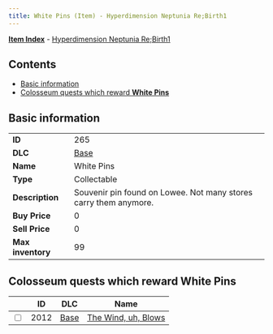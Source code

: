 ```yaml
---
title: White Pins (Item) - Hyperdimension Neptunia Re;Birth1
---
```


[**Item Index**](/neptunia/rb1/item/index.html) - [Hyperdimension Neptunia Re;Birth1](/neptunia/rb1)

## Contents

- [Basic information](#basic-information)
- [Colosseum quests which reward **White Pins**](#colosseum-quests-which-reward-white-pins)
## Basic information

|   |   |
| -- | -- |
| **ID** | 265 |
| **DLC** | [Base](/neptunia/rb1/dlc/1-base.html) |
| **Name** | White Pins |
| **Type** | Collectable |
| **Description** | Souvenir pin found on Lowee. Not many stores carry them anymore. |
| **Buy Price** | 0 |
| **Sell Price** | 0 |
| **Max inventory** | 99 |


## Colosseum quests which reward **White Pins**

|    | ID | DLC | Name |
| -- | -- | --- | ---- |
| <input type="checkbox" id="rb1-colosseum-1-2012" class="trackbox" /> | 2012 | [Base](/neptunia/rb1/dlc/1-base.html) | [The Wind, uh, Blows](/neptunia/rb1/colosseum/1-2012-the-wind-uh-blows.html) |

